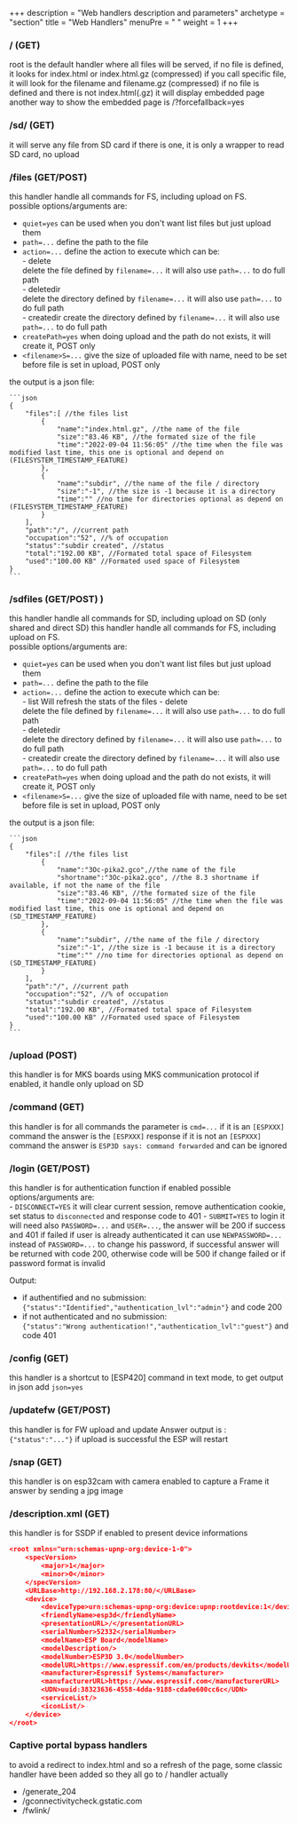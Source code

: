 +++
description = "Web handlers description and parameters"
archetype = "section"
title = "Web Handlers"
menuPre = "<i class='fas fa-link'></i> "
weight = 1
+++

### / (GET)
root is the default handler where all files will be served, if no file is defined, it looks for index.html or index.html.gz (compressed)
if you call specific file, it will look for the filename and filename.gz (compressed)
if no file is defined and there is not index.html(.gz) it will display embedded page
another way to show the embedded page is /?forcefallback=yes

### /sd/ (GET)
it will serve any file from SD card if there is one, it is only a wrapper to read SD card, no upload

### /files (GET/POST)
this handler handle all commands for FS, including upload on FS.   
    possible options/arguments are:   
- `quiet=yes` can be used when you don't want list files but just upload them    
- `path=...` define the path to the file    
- `action=...` define the action to execute which can be:  
        - delete   
            delete the file defined by `filename=...` it will also use `path=...` to do full path  
        - deletedir  
            delete the directory defined by `filename=...` it will also use `path=...` to do full path    
        - createdir
             create the directory defined by `filename=...` it will also use `path=...` to do full path  
- `createPath=yes` when doing upload and the path do not exists, it will create it, POST only
- `<filename>S=...` give the size of uploaded file with <filename> name, need to be set before file is set in upload, POST only   

the output is a json file:  

    ```json
    {   
        "files":[ //the files list  
            {  
                "name":"index.html.gz", //the name of the file
                "size":"83.46 KB", //the formated size of the file 
                "time":"2022-09-04 11:56:05" //the time when the file was modified last time, this one is optional and depend on (FILESYSTEM_TIMESTAMP_FEATURE)
            },
            {
                "name":"subdir", //the name of the file / directory
                "size":"-1", //the size is -1 because it is a directory
                "time":"" //no time for directories optional as depend on (FILESYSTEM_TIMESTAMP_FEATURE)
            }
        ],
        "path":"/", //current path
        "occupation":"52", //% of occupation
        "status":"subdir created", //status 
        "total":"192.00 KB", //Formated total space of Filesystem
        "used":"100.00 KB" //Formated used space of Filesystem
    }
    ```
### /sdfiles (GET/POST) )
this handler handle all commands for SD, including upload on SD (only shared and direct SD)
this handler handle all commands for FS, including upload on FS.   
    possible options/arguments are:   
- `quiet=yes` can be used when you don't want list files but just upload them    
- `path=...` define the path to the file    
- `action=...` define the action to execute which can be:  
        - list
            Will refresh the stats of the files
        - delete   
            delete the file defined by `filename=...` it will also use `path=...` to do full path  
        - deletedir  
            delete the directory defined by `filename=...` it will also use `path=...` to do full path    
        - createdir
             create the directory defined by `filename=...` it will also use `path=...` to do full path  
- `createPath=yes` when doing upload and the path do not exists, it will create it, POST only
- `<filename>S=...` give the size of uploaded file with <filename> name, need to be set before file is set in upload, POST only   

the output is a json file:   

    ```json
    {
        "files":[ //the files list
            {
                "name":"3Oc-pika2.gco",//the name of the file
                "shortname":"3Oc-pika2.gco", //the 8.3 shortname if available, if not the name of the file
                "size":"83.46 KB", //the formated size of the file 
                "time":"2022-09-04 11:56:05" //the time when the file was modified last time, this one is optional and depend on (SD_TIMESTAMP_FEATURE)
            },
            {
                "name":"subdir", //the name of the file / directory
                "size":"-1", //the size is -1 because it is a directory
                "time":"" //no time for directories optional as depend on (SD_TIMESTAMP_FEATURE)
            }
        ],
        "path":"/", //current path
        "occupation":"52", //% of occupation
        "status":"subdir created", //status 
        "total":"192.00 KB", //Formated total space of Filesystem
        "used":"100.00 KB" //Formated used space of Filesystem
    }
    ```
### /upload (POST)
this handler is for MKS boards using MKS communication protocol if enabled, it handle only upload on SD    

### /command (GET)
this handler is for all commands the parameter is `cmd=...`
if it is an `[ESPXXX]` command the answer is the `[ESPXXX]` response
if it is not an `[ESPXXX]` command the answer is `ESP3D says: command forwarded` and can be ignored

### /login (GET/POST)
this handler is for authentication function if enabled
    possible options/arguments are:  
        - `DISCONNECT=YES`
            it will clear current session, remove authentication cookie, set status to `disconnected` and response code to 401
        - `SUBMIT=YES`
            to login it will need also `PASSWORD=...` and `USER=...`, the answer will be 200 if success and 401 if failed
            if user is already authenticated it can use `NEWPASSWORD=...` instead of `PASSWORD=...` to change his password, if successful answer will be returned with code 200, otherwise code will be 500 if change failed or if password format is invalid

Output:

- if authentified and no submission:   
    `{"status":"Identified","authentication_lvl":"admin"}` and code 200
- if not authenticated and no submission:  
    `{"status":"Wrong authentication!","authentication_lvl":"guest"}` and code 401


### /config (GET)
this handler is a shortcut to [ESP420] command in text mode, to get output in json add `json=yes`

### /updatefw (GET/POST)
this handler is for FW upload and update
Answer output is :
`{"status":"..."}` if upload is successful the ESP will restart

### /snap (GET)
this handler is on esp32cam with camera enabled to capture a Frame
it answer by sending a jpg image 

### /description.xml (GET)
this handler is for SSDP if enabled to present device informations  

```json
<root xmlns="urn:schemas-upnp-org:device-1-0">
    <specVersion>
        <major>1</major>
        <minor>0</minor>
    </specVersion>
    <URLBase>http://192.168.2.178:80/</URLBase>
    <device>
        <deviceType>urn:schemas-upnp-org:device:upnp:rootdevice:1</deviceType>
        <friendlyName>esp3d</friendlyName>
        <presentationURL>/</presentationURL>
        <serialNumber>52332</serialNumber>
        <modelName>ESP Board</modelName>
        <modelDescription/>
        <modelNumber>ESP3D 3.0</modelNumber>
        <modelURL>https://www.espressif.com/en/products/devkits</modelURL>
        <manufacturer>Espressif Systems</manufacturer>
        <manufacturerURL>https://www.espressif.com</manufacturerURL>
        <UDN>uuid:38323636-4558-4dda-9188-cda0e600cc6c</UDN>
        <serviceList/>
        <iconList/>
    </device>
</root>
```
### Captive portal bypass handlers
to avoid a redirect to index.html and so a refresh of the page, some classic handler have been added so they all go to / handler actually
 - /generate_204
 - /gconnectivitycheck.gstatic.com
 - /fwlink/

